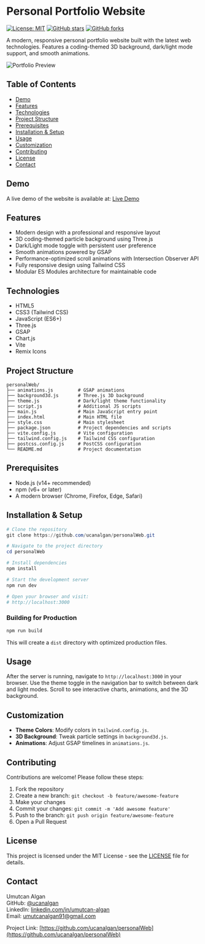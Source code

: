 # Personal Portfolio Website

[![License: MIT](https://img.shields.io/badge/License-MIT-yellow.svg)](LICENSE)
[![GitHub stars](https://img.shields.io/github/stars/ucanalgan/personalWeb?style=social)](https://github.com/ucanalgan/personalWeb/stargazers)
[![GitHub forks](https://img.shields.io/github/forks/ucanalgan/personalWeb?style=social)](https://github.com/ucanalgan/personalWeb/network/members)

A modern, responsive personal portfolio website built with the latest web technologies. Features a coding-themed 3D background, dark/light mode support, and smooth animations.

![Portfolio Preview](https://raw.githubusercontent.com/ucanalgan/personalWeb/master/images/image.png)

## Table of Contents

- [Demo](#demo)
- [Features](#features)
- [Technologies](#technologies)
- [Project Structure](#project-structure)
- [Prerequisites](#prerequisites)
- [Installation & Setup](#installation--setup)
- [Usage](#usage)
- [Customization](#customization)
- [Contributing](#contributing)
- [License](#license)
- [Contact](#contact)

## Demo

A live demo of the website is available at: [Live Demo](https://ucanalgan.github.io/personalWeb)

## Features

- Modern design with a professional and responsive layout
- 3D coding-themed particle background using Three.js
- Dark/Light mode toggle with persistent user preference
- Smooth animations powered by GSAP
- Performance-optimized scroll animations with Intersection Observer API
- Fully responsive design using Tailwind CSS
- Modular ES Modules architecture for maintainable code

## Technologies

- HTML5
- CSS3 (Tailwind CSS)
- JavaScript (ES6+)
- Three.js
- GSAP
- Chart.js
- Vite
- Remix Icons

## Project Structure

```
personalWeb/
├── animations.js         # GSAP animations
├── background3d.js       # Three.js 3D background
├── theme.js              # Dark/light theme functionality
├── script.js             # Additional JS scripts
├── main.js               # Main JavaScript entry point
├── index.html            # Main HTML file
├── style.css             # Main stylesheet
├── package.json          # Project dependencies and scripts
├── vite.config.js        # Vite configuration
├── tailwind.config.js    # Tailwind CSS configuration
├── postcss.config.js     # PostCSS configuration
└── README.md             # Project documentation
```

## Prerequisites

- Node.js (v14+ recommended)
- npm (v6+ or later)
- A modern browser (Chrome, Firefox, Edge, Safari)

## Installation & Setup

```powershell
# Clone the repository
git clone https://github.com/ucanalgan/personalWeb.git

# Navigate to the project directory
cd personalWeb

# Install dependencies
npm install

# Start the development server
npm run dev

# Open your browser and visit:
# http://localhost:3000
```

### Building for Production

```powershell
npm run build
```

This will create a `dist` directory with optimized production files.

## Usage

After the server is running, navigate to `http://localhost:3000` in your browser. Use the theme toggle in the navigation bar to switch between dark and light modes. Scroll to see interactive charts, animations, and the 3D background.

## Customization

- **Theme Colors**: Modify colors in `tailwind.config.js`.
- **3D Background**: Tweak particle settings in `background3d.js`.
- **Animations**: Adjust GSAP timelines in `animations.js`.

## Contributing

Contributions are welcome! Please follow these steps:

1. Fork the repository
2. Create a new branch: `git checkout -b feature/awesome-feature`
3. Make your changes
4. Commit your changes: `git commit -m 'Add awesome feature'`
5. Push to the branch: `git push origin feature/awesome-feature`
6. Open a Pull Request

## License

This project is licensed under the MIT License - see the [LICENSE](LICENSE) file for details.

## Contact

Umutcan Algan  
GitHub: [@ucanalgan](https://github.com/ucanalgan)  
LinkedIn: [linkedin.com/in/umutcan-algan](https://www.linkedin.com/in/umutcan-algan/)  
Email: umutcanalgan91@gmail.com

Project Link: [https://github.com/ucanalgan/personalWeb](https://github.com/ucanalgan/personalWeb)